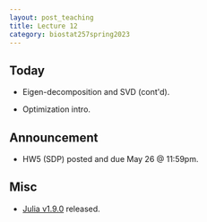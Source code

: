 ```yaml
---
layout: post_teaching
title: Lecture 12
category: biostat257spring2023
---
```


## Today

* Eigen-decomposition and SVD (cont'd).

* Optimization intro.

## Announcement

* HW5 (SDP) posted and due May 26 @ 11:59pm.

## Misc

- [Julia v1.9.0](https://julialang.org/blog/2023/04/julia-1.9-highlights/) released.
